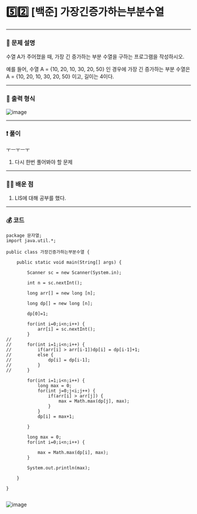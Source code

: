 # 5️⃣2️⃣ [백준] 가장긴증가하는부분수열 </span> 

---
### 📃 문제 설명
수열 A가 주어졌을 때, 가장 긴 증가하는 부분 수열을 구하는 프로그램을 작성하시오.

예를 들어, 수열 A = {10, 20, 10, 30, 20, 50} 인 경우에 가장 긴 증가하는 부분 수열은 A = {10, 20, 10, 30, 20, 50} 이고, 길이는 4이다.


---
### 🔑 출력 형식
![image](https://github.com/handaldog/DailyAlgo/assets/96431408/5467b2fe-d189-45d1-af6e-40df0a67fc67)


---
### ❗️ 풀이 
ㅜㅡㅜㅡㅜ
1. 다시 한번 풀어봐야 할 문제


--- 
### 👨‍💻 배운 점
1. LIS에 대해 공부를 했다.

---
### 💰 코드
```
package 문자열;
import java.util.*;

public class 가장긴증가하는부분수열 {

	public static void main(String[] args) {
	
		Scanner sc = new Scanner(System.in);
		
		int n = sc.nextInt();
		
		long arr[] = new long [n];
		
		long dp[] = new long [n];
		
		dp[0]=1;
		
		for(int i=0;i<n;i++) {
			arr[i] = sc.nextInt();
		}
//		
//		for(int i=1;i<n;i++) {
//			if(arr[i] > arr[i-1])dp[i] = dp[i-1]+1;
//			else {
//				dp[i] = dp[i-1];
//			}
//		}
		
		for(int i=1;i<n;i++) {
			long max = 0;
			for(int j=0;j<i;j++) {
				if(arr[i] > arr[j]) {
					max = Math.max(dp[j], max);
				}
			}
			dp[i] = max+1;
			
		}
		
		long max = 0;
		for(int i=0;i<n;i++) {
			
			max = Math.max(dp[i], max);
		}
		
		System.out.println(max);

	}

}


```
![image](https://github.com/handaldog/DailyAlgo/assets/96431408/b48b6bae-b412-4deb-8a72-de03eda46795)
